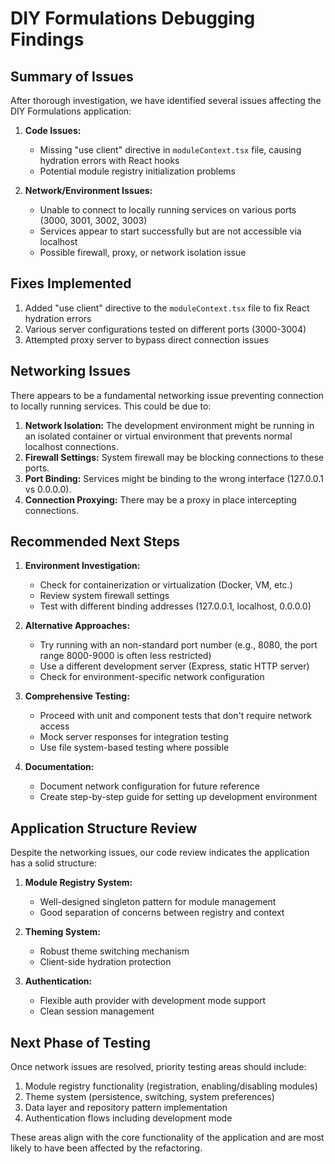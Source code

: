 # DIY Formulations Debugging Findings

## Summary of Issues

After thorough investigation, we have identified several issues affecting the DIY Formulations application:

1. **Code Issues:**
   - Missing "use client" directive in `moduleContext.tsx` file, causing hydration errors with React hooks
   - Potential module registry initialization problems

2. **Network/Environment Issues:**
   - Unable to connect to locally running services on various ports (3000, 3001, 3002, 3003)
   - Services appear to start successfully but are not accessible via localhost
   - Possible firewall, proxy, or network isolation issue

## Fixes Implemented

1. Added "use client" directive to the `moduleContext.tsx` file to fix React hydration errors
2. Various server configurations tested on different ports (3000-3004)
3. Attempted proxy server to bypass direct connection issues

## Networking Issues

There appears to be a fundamental networking issue preventing connection to locally running services. This could be due to:

1. **Network Isolation:** The development environment might be running in an isolated container or virtual environment that prevents normal localhost connections.
2. **Firewall Settings:** System firewall may be blocking connections to these ports.
3. **Port Binding:** Services might be binding to the wrong interface (127.0.0.1 vs 0.0.0.0).
4. **Connection Proxying:** There may be a proxy in place intercepting connections.

## Recommended Next Steps

1. **Environment Investigation:**
   - Check for containerization or virtualization (Docker, VM, etc.)
   - Review system firewall settings
   - Test with different binding addresses (127.0.0.1, localhost, 0.0.0.0)

2. **Alternative Approaches:**
   - Try running with an non-standard port number (e.g., 8080, the port range 8000-9000 is often less restricted)
   - Use a different development server (Express, static HTTP server)
   - Check for environment-specific network configuration

3. **Comprehensive Testing:**
   - Proceed with unit and component tests that don't require network access
   - Mock server responses for integration testing
   - Use file system-based testing where possible

4. **Documentation:**
   - Document network configuration for future reference
   - Create step-by-step guide for setting up development environment

## Application Structure Review

Despite the networking issues, our code review indicates the application has a solid structure:

1. **Module Registry System:**
   - Well-designed singleton pattern for module management
   - Good separation of concerns between registry and context

2. **Theming System:**
   - Robust theme switching mechanism
   - Client-side hydration protection

3. **Authentication:**
   - Flexible auth provider with development mode support
   - Clean session management

## Next Phase of Testing

Once network issues are resolved, priority testing areas should include:

1. Module registry functionality (registration, enabling/disabling modules)
2. Theme system (persistence, switching, system preferences)
3. Data layer and repository pattern implementation
4. Authentication flows including development mode

These areas align with the core functionality of the application and are most likely to have been affected by the refactoring.